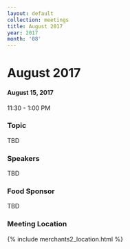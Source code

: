 ```yaml
---
layout: default
collection: meetings
title: August 2017
year: 2017
month: '08'
---
```


# August 2017

#### August 15, 2017
11:30 - 1:00 PM

### Topic

TBD

### Speakers

TBD

### Food Sponsor
TBD

### Meeting Location
{% include merchants2_location.html %}
